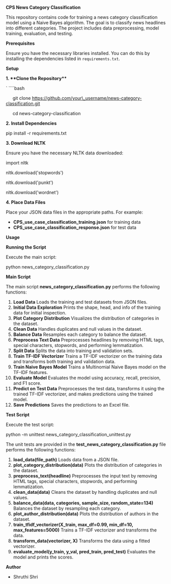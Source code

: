 **CPS News Category Classification**

This repository contains code for training a news category classification model using a Naive Bayes algorithm. The goal is to classify news headlines into different categories. The project includes data preprocessing, model training, evaluation, and testing.

**Prerequisites**

Ensure you have the necessary libraries installed. You can do this by installing the dependencies listed in `requirements.txt`.

**Setup**

**1. \*\*Clone the Repository\*\***

`   ````bash

`   `git clone https://github.com/your\_username/news-category-classification.git

`   `cd news-category-classification

**2. Install Dependencies**

pip install -r requirements.txt

**3. Download NLTK** 

Ensure you have the necessary NLTK data downloaded:

import nltk

nltk.download('stopwords')

nltk.download('punkt')

nltk.download('wordnet')

**4. Place Data Files** 

Place your JSON data files in the appropriate paths. For example:

- **CPS\_use\_case\_classification\_training.json** for training data
- **CPS\_use\_case\_classification\_response.json** for test data

**Usage**

**Running the Script**

Execute the main script:

python news\_category\_classification.py 

**Main Script**

The main script **news\_category\_classification.py** performs the following functions:

1. **Load Data** Loads the training and test datasets from JSON files.
1. **Initial Data Exploration** Prints the shape, head, and info of the training data for initial inspection.
1. **Plot Category Distribution** Visualizes the distribution of categories in the dataset.
1. **Clean Data** Handles duplicates and null values in the dataset.
1. **Balance Data** Resamples each category to balance the dataset.
1. **Preprocess Text Data** Preprocesses headlines by removing HTML tags, special characters, stopwords, and performing lemmatization.
1. **Split Data** Splits the data into training and validation sets.
1. **Train TF-IDF Vectorizer** Trains a TF-IDF vectorizer on the training data and transforms both training and validation data.
1. **Train Naive Bayes Model** Trains a Multinomial Naive Bayes model on the TF-IDF features.
1. **Evaluate Model** Evaluates the model using accuracy, recall, precision, and F1 score.
1. **Predict on Test Data** Preprocesses the test data, transforms it using the trained TF-IDF vectorizer, and makes predictions using the trained model.
1. **Save Predictions** Saves the predictions to an Excel file.

**Test Script**

Execute the test script:

python -m unittest news_category_classification_unittest.py

The unit tests are provided in the **test\_news\_category\_classification.py** file performs the following functions:

1. **load\_data(file\_path)** Loads data from a JSON file.
1. **plot\_category\_distribution(data)** Plots the distribution of categories in the dataset.
1. **preprocess\_text(headline)** Preprocesses the input text by removing HTML tags, special characters, stopwords, and performing lemmatization.
1. **clean\_data(data)** Cleans the dataset by handling duplicates and null values.
1. **balance\_data(data, categories, sample\_size, random\_state=134)** Balances the dataset by resampling each category.
1. **plot\_author\_distribution(data)** Plots the distribution of authors in the dataset.
1. **train\_tfidf\_vectorizer(X\_train, max\_df=0.99, min\_df=10, max\_features=5000)** Trains a TF-IDF vectorizer and transforms the data.
1. **transform\_data(vectorizer, X)** Transforms the data using a fitted vectorizer.
1. **evaluate\_model(y\_train, y\_val, pred\_train, pred\_test)** Evaluates the model and prints the scores.

**Author**

- Shruthi Shri 
